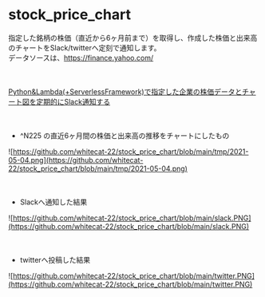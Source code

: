 # stock_price_chart

指定した銘柄の株価（直近から6ヶ月前まで）を取得し、作成した株価と出来高のチャートをSlack/twitterへ定刻で通知します。  
データソースは、https://finance.yahoo.com/

　

[Python&Lambda(+ServerlessFramework)で指定した企業の株価データとチャート図を定期的にSlack通知する](https://zenn.dev/whitecat_22/articles/aa413e426246e5)

　

- ^N225 の直近6ヶ月間の株価と出来高の推移をチャートにしたもの

![https://github.com/whitecat-22/stock_price_chart/blob/main/tmp/2021-05-04.png](https://github.com/whitecat-22/stock_price_chart/blob/main/tmp/2021-05-04.png)

　

- Slackへ通知した結果

![https://github.com/whitecat-22/stock_price_chart/blob/main/slack.PNG](https://github.com/whitecat-22/stock_price_chart/blob/main/slack.PNG)

　

- twitterへ投稿した結果

![https://github.com/whitecat-22/stock_price_chart/blob/main/twitter.PNG](https://github.com/whitecat-22/stock_price_chart/blob/main/twitter.PNG)
